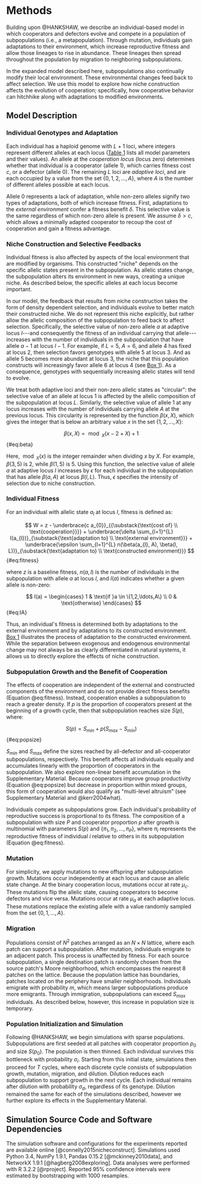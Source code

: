 
# Methods

Building upon @HANKSHAW, we describe an individual-based model in which cooperators and defectors evolve and compete in a population of subpopulations (i.e., a metapopulation).
Through mutation, individuals gain adaptations to their environment, which increase reproductive fitness and allow those lineages to rise in abundance.
These lineages then spread throughout the population by migration to neighboring subpopulations.

In the expanded model described here, subpopulations also continually modify their local environment.
These environmental changes feed back to affect selection.
We use this model to explore how niche construction affects the evolution of cooperation; specifically, how cooperative behavior can hitchhike along with adaptations to modified environments.


## Model Description

### Individual Genotypes and Adaptation

Each individual has a haploid genome with $L + 1$ loci, where integers represent different alleles at each locus ([Table 1](#tables) lists all model parameters and their values).
An allele at the *cooperation locus* (locus zero) determines whether that individual is a cooperator (allele $1$), which carries fitness cost $c$, or a defector (allele $0$).
The remaining $L$ loci are *adaptive loci*, and are each occupied by a value from the set $\{0, 1, 2, \ldots, A\}$, where $A$ is the number of different alleles possible at each locus.

Allele $0$ represents a lack of adaptation, while non-zero alleles signify two types of adaptations, both of which increase fitness.
First, adaptations to the *external environment* confer a fitness benefit $\delta$.
This selective value is the same regardless of which non-zero allele is present.
We assume $\delta > c$, which allows a minimally adapted cooperator to recoup the cost of cooperation and gain a fitness advantage.


### Niche Construction and Selective Feedbacks

Individual fitness is also affected by aspects of the local environment that are modified by organisms.
This constructed "niche" depends on the specific allelic states present in the subpopulation.
As allelic states change, the subpopulation alters its environment in new ways, creating a unique niche.
As described below, the specific alleles at each locus become important.

In our model, the feedback that results from niche construction takes the form of density dependent selection, and individuals evolve to better match their constructed niche.
We do not represent this niche explicitly, but rather allow the allelic composition of the subpopulation to feed back to affect selection.
Specifically, the selective value of non-zero allele $a$ at adaptive locus $l$---and consequently the fitness of an individual carrying that allele---increases with the number of individuals in the subpopulation that have allele $a-1$ at locus $l-1$.
For example, if $L=5$, $A=6$, and allele $4$ has fixed at locus $2$, then selection favors genotypes with allele $5$ at locus $3$.
And as allele $5$ becomes more abundant at locus $3$, the niche that this population constructs will increasingly favor allele $6$ at locus $4$ (see [Box 1](#box1)).
As a consequence, genotypes with sequentially increasing allelic states will tend to evolve.

We treat both adaptive loci and their non-zero allelic states as "circular": the selective value of an allele at locus 1 is affected by the allelic composition of the subpopulation at locus $L$.
Similarly, the selective value of allele 1 at any locus increases with the number of individuals carrying allele $A$ at the previous locus.
This circularity is represented by the function $\beta(x,X)$, which gives the integer that is below an arbitrary value $x$ in the set $\{1, 2, \ldots, X\}$:

$$ \beta(x, X) = \bmod_{X}(x - 2 + X) + 1 $$ {#eq:beta}

Here, $\bmod_{X}(x)$ is the integer remainder when dividing $x$ by $X$.
For example, $\beta(3, 5)$ is 2, while $\beta(1, 5)$ is 5.
Using this function, the selective value of allele $a$ at adaptive locus $l$ increases by $\epsilon$ for each individual in the subpopulation that has allele $\beta(a,A)$ at locus $\beta(l, L)$.
Thus, $\epsilon$ specifies the intensity of selection due to niche construction.


### Individual Fitness

For an individual with allelic state $a_{l}$ at locus $l$, fitness is defined as:

$$ W = z - \underbrace{c a_{0}}_{{\substack{\text{cost of} \\ \text{cooperation}}}} + \underbrace{\delta \sum_{l=1}^{L} I(a_{l})}_{\substack{\text{adaptation to} \\ \text{external environment}}} + \underbrace{\epsilon \sum_{l=1}^{L} n(\beta(a_{l}, A), \beta(l, L))}_{\substack{\text{adaptation to} \\ \text{constructed environment}}} $$ {#eq:fitness}

where $z$ is a baseline fitness, $n(a,l)$ is the number of individuals in the subpopulation with allele $a$ at locus $l$, and $I(a)$ indicates whether a given allele is non-zero:

$$
I(a) =
\begin{cases}
    1 & \text{if }a \in \{1,2,\ldots,A\} \\
    0 & \text{otherwise}
\end{cases}
$$ {#eq:IA}

Thus, an individual's fitness is determined both by adaptations to the external environment and by adaptations to its constructed environment.
[Box 1](#box1) illustrates the process of adaptation to the constructed environment.
While the separation between exogenous and endogenous environmental change may not always be as clearly differentiated in natural systems, it allows us to directly explore the effects of niche construction.


### Subpopulation Growth and the Benefit of Cooperation

The effects of cooperation are independent of the external and constructed components of the environment and do not provide direct fitness benefits (Equation @eq:fitness).
Instead, cooperation enables a subpopulation to reach a greater density.
If $p$ is the proportion of cooperators present at the beginning of a growth cycle, then that subpopulation reaches size $S(p)$, where:

$$ S(p) = S_{min} + p (S_{max} - S_{min}) $$ {#eq:popsize}

$S_{min}$ and $S_{max}$ define the sizes reached by all-defector and all-cooperator subpopulations, respectively.
This benefit affects all individuals equally and accumulates linearly with the proportion of cooperators in the subpopulation.
We also explore non-linear benefit accumulation in the Supplementary Material.
Because cooperators improve group productivity (Equation @eq:popsize) but decrease in proportion within mixed groups, this form of cooperation would also qualify as "multi-level altruism" (see Supplementary Material and @kerr2004what).

Individuals compete as subpopulations grow.
Each individual's probability of reproductive success is proportional to its fitness.
The composition of a subpopulation with size $P$ and cooperator proportion $p$ after growth is multinomial with parameters $S(p)$ and $\{\pi_1, \pi_2, \ldots, \pi_{P}\}$, where $\pi_{i}$ represents the reproductive fitness of individual $i$ relative to others in its subpopulation (Equation @eq:fitness).


### Mutation

For simplicity, we apply mutations to new offspring after subpopulation growth.
Mutations occur independently at each locus and cause an allelic state change.
At the binary cooperation locus, mutations occur at rate $\mu_{c}$.
These mutations flip the allelic state, causing cooperators to become defectors and vice versa.
Mutations occur at rate $\mu_{a}$ at each adaptive locus.
These mutations replace the existing allele with a value randomly sampled from the set $\{0, 1, \ldots, A\}$.


### Migration

Populations consist of $N^2$ patches arranged as an $N \times N$ lattice, where each patch can support a subpopulation.
After mutation, individuals emigrate to an adjacent patch.
This process is unaffected by fitness.
For each source subpopulation, a single destination patch is randomly chosen from the source patch's Moore neighborhood, which encompasses the nearest 8 patches on the lattice.
Because the population lattice has boundaries, patches located on the periphery have smaller neighborhoods.
Individuals emigrate with probability $m$, which means larger subpopulations produce more emigrants.
Through immigration, subpopulations can exceed $S_{max}$ individuals.
As described below, however, this increase in population size is temporary.


### Population Initialization and Simulation

Following @HANKSHAW, we begin simulations with sparse populations.
Subpopulations are first seeded at all patches with cooperator proportion $p_{0}$ and size $S(p_{0})$.
The population is then thinned.
Each individual survives this bottleneck with probability $\sigma_{i}$.
Starting from this initial state, simulations then proceed for $T$ cycles, where each discrete cycle consists of subpopulation growth, mutation, migration, and dilution.
Dilution reduces each subpopulation to support growth in the next cycle.
Each individual remains after dilution with probability $\sigma_{d}$, regardless of its genotype.
Dilution remained the same for each of the simulations described, however we further explore its effects in the Supplementary Material.


## Simulation Source Code and Software Dependencies

The simulation software and configurations for the experiments reported are available online [@connelly2015nicheconstruct].
Simulations used Python 3.4, NumPy 1.9.1, Pandas 0.15.2 [@mckinney2010data], and NetworkX 1.9.1 [@hagberg2008exploring].
Data analyses were performed with R 3.2.2 [@rproject].
Reported 95\% confidence intervals were estimated by bootstrapping with 1000 resamples.

